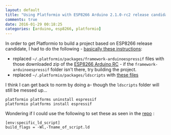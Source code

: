 ```yaml
---
layout: default
title: "Using Platformio with ESP8266 Arduino 2.1.0-rc2 release candidate"
comments: true
date: 2016-01-29 00:18:25
categories: [arduino, esp8266, platformio]
---
```


In order to get Platformio to build a project based on ESP8266 release candidate, I had to do the following - [basically these instructions](https://github.com/platformio/platformio/issues/401#issuecomment-166958952):

- replaced `~/.platformio/packages/framework-arduinoespressif` files with those downloaded zip of the [ESP8266 Arduino RC](https://github.com/esp8266/Arduino/archive/2.1.0-rc2.zip) - if the `framework-arduinoespressif` folder isn't there, try building the project.
- replaced `~/.platformio/packages/ldscripts` with [these files]( https://github.com/platformio/platformio-pkg-ldscripts/tree/esp8266_stage)

I think I can get back to norm by doing a- though the `ldscripts` folder will still be messed up...

    platformio platforms uninstall espressif
    platformio platforms install espressif
    
Wondering if I could use the following to set these as seen in the [repo](https://github.com/platformio/platformio-pkg-ldscripts/tree/esp8266_stage) :

    [env:specific_ld_script]
    build_flags = -Wl,-Tname_of_script.ld